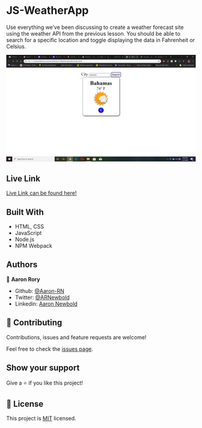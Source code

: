 # JS-WeatherApp
Use everything we’ve been discussing to create a weather forecast site using the weather API from the previous lesson. You should be able to search for a specific location and toggle displaying the data in Fahrenheit or Celsius.

![screenshot](./screenshot.png)

## Live Link
[Live Link can be found here!](https://raw.githack.com/Aaron-RN/JS-WeatherApp/development/dist/index.html)

## Built With

- HTML, CSS
- JavaScript
- Node.js
- NPM Webpack

## Authors

👤 **Aaron Rory**

- Github: [@Aaron-RN](https://github.com/Aaron-RN)
- Twitter: [@ARNewbold](https://twitter.com/ARNewbold)
- Linkedin: [Aaron Newbold](https://www.linkedin.com/in/aaron-newbold-1b9233187/)

## 🤝 Contributing

Contributions, issues and feature requests are welcome!

Feel free to check the [issues page](issues/).

## Show your support

Give a ⭐️ if you like this project!

## 📝 License

This project is [MIT](lic.url) licensed.
